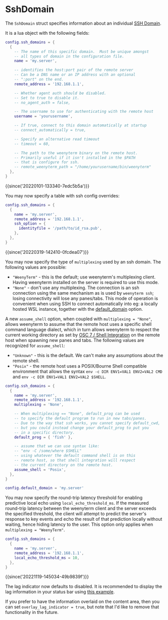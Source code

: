 # SshDomain

The `SshDomain` struct specifies information about an individual
[SSH Domain](../../multiplexing.md#ssh-domains).

It is a lua object with the following fields:

```lua
config.ssh_domains = {
  {
    -- The name of this specific domain.  Must be unique amongst
    -- all types of domain in the configuration file.
    name = 'my.server',

    -- identifies the host:port pair of the remote server
    -- Can be a DNS name or an IP address with an optional
    -- ":port" on the end.
    remote_address = '192.168.1.1',

    -- Whether agent auth should be disabled.
    -- Set to true to disable it.
    -- no_agent_auth = false,

    -- The username to use for authenticating with the remote host
    username = 'yourusername',

    -- If true, connect to this domain automatically at startup
    -- connect_automatically = true,

    -- Specify an alternative read timeout
    -- timeout = 60,

    -- The path to the weenyterm binary on the remote host.
    -- Primarily useful if it isn't installed in the $PATH
    -- that is configure for ssh.
    -- remote_weenyterm_path = "/home/yourusername/bin/weenyterm"
  },
}
```

{{since('20220101-133340-7edc5b5a')}}

You may now specify a table with ssh config overrides:

```lua
config.ssh_domains = {
  {
    name = 'my.server',
    remote_address = '192.168.1.1',
    ssh_option = {
      identityfile = '/path/to/id_rsa.pub',
    },
  },
}
```

{{since('20220319-142410-0fcdea07')}}

You may now specify the type of `multiplexing` used by an ssh domain.
The following values are possible:

* `"WeenyTerm"` - this is the default; use weenyterm's multiplexing client.
  Having weenyterm installed on the server is required to use this mode.
* `"None"` - don't use any multiplexing. The connection is an ssh connection
  using the same mechanism as is used by `weenyterm ssh`; losing connectivity
  will lose any panes/tabs.  This mode of operation is convenient when using
  SSH to connect automatically into eg: a locally hosted WSL instance, together
  with the [default_domain](config/default_domain.md) option.

A new `assume_shell` option, when coupled with `multiplexing = "None"`, allows
weenyterm to assume that the remote host uses a specific shell command language
dialect, which in turn allows weenyterm to respect the
current working directory as set by [OSC 7 / Shell
Integration](../../shell-integration.md) on the remote host when spawning new
panes and tabs.  The following values are recognized for `assume_shell`:

* `"Unknown"` - this is the default. We can't make any assumptions about the
  remote shell.
* `"Posix"` - the remote host uses a POSIX/Bourne Shell compatible environment
  that allows the syntax `env -c DIR ENV1=VAL1 ENV2=VAL2 CMD` and
  `env -c DIR ENV1=VAL1 ENV2=VAL2 $SHELL`.

```lua
config.ssh_domains = {
  {
    name = 'my.server',
    remote_address = '192.168.1.1',
    multiplexing = 'None',

    -- When multiplexing == "None", default_prog can be used
    -- to specify the default program to run in new tabs/panes.
    -- Due to the way that ssh works, you cannot specify default_cwd,
    -- but you could instead change your default_prog to put you
    -- in a specific directory.
    default_prog = { 'fish' },

    -- assume that we can use syntax like:
    -- "env -C /some/where $SHELL"
    -- using whatever the default command shell is on this
    -- remote host, so that shell integration will respect
    -- the current directory on the remote host.
    assume_shell = 'Posix',
  },
}

config.default_domain = 'my.server'
```

You may now specify the round-trip latency threshold for enabling predictive
local echo using `local_echo_threshold_ms`. If the measured round-trip latency
between the weenyterm client and the server exceeds the specified threshold, the
client will attempt to predict the server's response to key events and echo the
result of that prediction locally without waiting, hence hiding latency to the
user. This option only applies when `multiplexing = "WeenyTerm"`.

```lua
config.ssh_domains = {
  {
    name = 'my.server',
    remote_address = '192.168.1.1',
    local_echo_threshold_ms = 10,
  },
}
```

{{since('20221119-145034-49b9839f')}}

The lag indicator now defaults to disabled. It is recommended to display
the lag information in your status bar using [this
example](pane/get_metadata.md).

If you prefer to have the information overlaid on the content area, then
you can set `overlay_lag_indicator = true`, but note that I'd like to
remove that functionality in the future.
